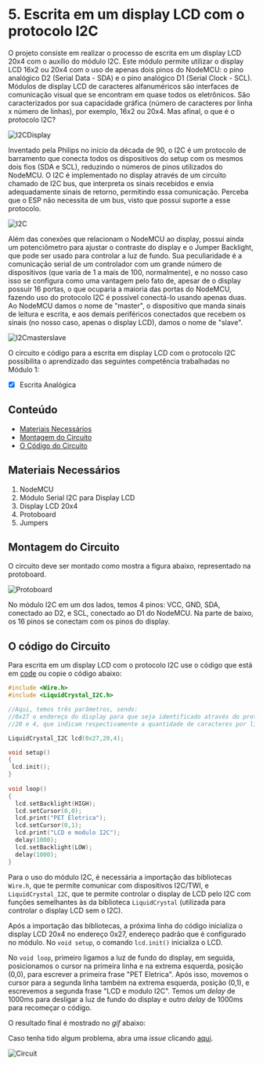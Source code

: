 # 5. Escrita em um display LCD com o protocolo I2C

O projeto consiste em realizar o processo de escrita em um display LCD 20x4 com o auxílio do módulo I2C. Este módulo permite utilizar o display LCD 16x2 ou 20x4 com o uso de apenas dois pinos do NodeMCU: o pino analógico D2 (Serial Data - SDA) e o pino analógico D1 (Serial Clock - SCL). Módulos de display LCD de caracteres alfanuméricos são interfaces de comunicação visual que se encontram em quase todos os eletrônicos. São caracterizados por sua capacidade gráfica (número de caracteres por linha x número de linhas), por exemplo, 16x2 ou 20x4. Mas afinal, o que é o protocolo I2C?

![I2CDisplay](https://user-images.githubusercontent.com/84883028/135614314-6532be82-aa7f-4bb7-9cb8-0d39fac929e2.png)


Inventado pela Philips no início da década de 90, o I2C é um protocolo de barramento que conecta todos os dispositivos do setup com os mesmos dois fios (SDA e SCL), reduzindo o números de pinos utilizados do NodeMCU. O I2C é implementado no display através de um circuito chamado de I2C bus, que interpreta os sinais recebidos e envia adequadamente sinais de retorno, permitindo essa comunicação. Perceba que o ESP não necessita de um bus, visto que possui suporte a esse protocolo.

![I2C](assets/I2C.png)

Além das conexões que relacionam o NodeMCU ao display, possui ainda um potenciômetro para ajustar o contraste do display e o Jumper Backlight, que pode ser usado para controlar a luz de fundo. Sua peculiaridade é a comunicação serial de um controlador com um grande número de dispositivos (que varia de 1 a mais de 100, normalmente), e no nosso caso isso se configura como uma vantagem pelo fato de, apesar de o display possuir 16 portas, o que ocuparia a maioria das portas do NodeMCU, fazendo uso do protocolo I2C é possível conectá-lo usando apenas duas. Ao NodeMCU damos o nome de "master", o dispositivo que manda sinais de leitura e escrita, e aos demais periféricos conectados que recebem os sinais (no nosso caso, apenas o display LCD), damos o nome de "slave".

![I2Cmasterslave](https://user-images.githubusercontent.com/84883028/135614138-7ac6d134-1cff-47d1-acac-33c8218a618b.png)

O circuito e código para a escrita em display LCD com o protocolo I2C possibilita o aprendizado das seguintes competência trabalhadas no Módulo 1:

- [x] Escrita Analógica

## Conteúdo
- [Materiais Necessários](#materiais-necessários)
- [Montagem do Circuito](#montagem-do-circuito)
- [O Código do Circuito](#o-c&oacute;digo-do-circuito)

## Materiais Necessários
1. NodeMCU
2. Módulo Serial I2C para Display LCD
3. Display LCD 20x4
4. Protoboard
5. Jumpers

## Montagem do Circuito
O circuito deve ser montado como mostra a figura abaixo, representado na protoboard. 

![Protoboard](assets/circuito.PNG)

No módulo I2C em um dos lados, temos 4 pinos: VCC, GND, SDA, conectado ao D2, e SCL, conectado ao D1 do NodeMCU. Na parte de baixo, os 16 pinos se conectam com os pinos do display.

## O código do Circuito

Para escrita em um display LCD com o protocolo I2C use o código que está em [code](code/code1.ino) ou copie o código abaixo:
 
```C++
#include <Wire.h>
#include <LiquidCrystal_I2C.h>

//Aqui, temos três parâmetros, sendo:
//0x27 o endereço do display para que seja identificado através do protocolo I2C;
//20 e 4, que indicam respectivamente a quantidade de caracteres por linha e a quantidade de linhas do display.

LiquidCrystal_I2C lcd(0x27,20,4);

void setup()
{
 lcd.init();
}
 
void loop()
{
  lcd.setBacklight(HIGH);
  lcd.setCursor(0,0);
  lcd.print("PET Eletrica");
  lcd.setCursor(0,1);
  lcd.print("LCD e modulo I2C");
  delay(1000);
  lcd.setBacklight(LOW);
  delay(1000);
}  
```

Para o uso do módulo I2C, é necessária a importação das bibliotecas ``Wire.h``, que te permite comunicar com dispositivos I2C/TWI, e ``LiquidCrystal_I2C``, que te permite controlar o display de LCD pelo I2C com funções semelhantes às da biblioteca ``LiquidCrystal`` (utilizada para controlar o display LCD sem o I2C).

Após a importação das bibliotecas, a próxima linha do código inicializa o display LCD 20x4 no endereço 0x27, endereço padrão que é configurado no módulo. No ``void setup``, o comando ``lcd.init()`` inicializa o LCD.

No ``void loop``, primeiro ligamos a luz de fundo do display, em seguida, posicionamos o cursor na primeira linha e na extrema esquerda, posição (0,0), para escrever a primeira frase "PET Eletrica". Após isso, movemos o cursor para a segunda linha também na extrema esquerda, posição (0,1), e escrevemos a segunda frase "LCD e modulo I2C". Temos um *delay* de 1000ms para desligar a luz de fundo do display e outro *delay* de 1000ms para recomeçar o código.

O resultado final é mostrado no *gif* abaixo:

Caso tenha tido algum problema, abra uma *issue* clicando [aqui](https://github.com/PETEletricaUFBA/IoT/issues/new).

![Circuit](assets/circuit.gif)
